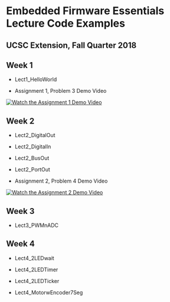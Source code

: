# Embedded Firmware Essentials Lecture Code Examples
## UCSC Extension, Fall Quarter 2018

## Week 1

- Lect1_HelloWorld

- Assignment 1, Problem 3 Demo Video

[![Watch the Assignment 1 Demo Video](https://i.ytimg.com/vi/i1oz08r7g78/2.jpg?time=1535991368371)](https://youtu.be/i1oz08r7g78)

## Week 2

- Lect2_DigitalOut

- Lect2_DigitalIn

- Lect2_BusOut

- Lect2_PortOut

- Assignment 2, Problem 4 Demo Video

[![Watch the Assignment 2 Demo Video](https://i.ytimg.com/vi/evdr8Pq520Q/1.jpg?time=1536530948235)](https://youtu.be/evdr8Pq520Q)


[//]: # "## Week 3"

[//]: # "## Week 4"

[//]: # "## Week 5"

[//]: # "## Week 6"

[//]: # "## Week 7"

## Week 3

- Lect3_PWMnADC

## Week 4

- Lect4_2LEDwait

- Lect4_2LEDTimer

- Lect4_2LEDTicker

- Lect4_MotorwEncoder7Seg

